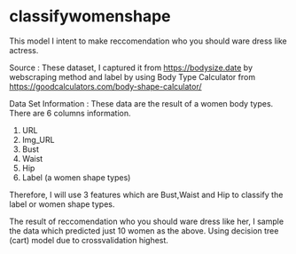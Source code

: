# classifywomenshape
This model I intent to make reccomendation who you should ware dress like actress.


Source :
These dataset, I captured it from https://bodysize.date by webscraping method and label by using Body Type Calculator from https://goodcalculators.com/body-shape-calculator/

Data Set Information :
These data are the result of a women body types. There are 6 columns information.
1. URL 
2. Img_URL
3. Bust
4. Waist
5. Hip
6. Label (a women shape types)

Therefore, I will use 3 features which are Bust,Waist and Hip to classify the label or women shape types.

The result of reccomendation who you should ware dress like her, I sample the data which predicted just 10 women as the above. 
Using decision tree (cart) model due to crossvalidation highest.
